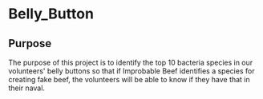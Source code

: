 # Belly_Button
## Purpose
The purpose of this project is to identify the top 10 bacteria species in our volunteers' belly buttons so that if Improbable Beef identifies a species for creating fake beef, the volunteers will be able to know if they have that in their naval.
